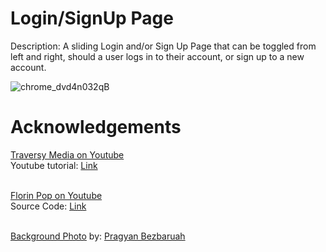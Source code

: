 # Login/SignUp Page
Description: A sliding Login and/or Sign Up Page that can be toggled from left and right, should a user logs in to their account, or sign up to a new account.

![chrome_dvd4n032qB](https://user-images.githubusercontent.com/110365482/197794489-0010b4ee-258f-43b3-809b-20981df67234.gif)

# Acknowledgements

<a href ="https://www.youtube.com/c/TraversyMedia" target="_blank">Traversy Media on Youtube</a><br>
Youtube tutorial: <a href="https://www.youtube.com/watch?v=mUdo6w87rh4&t=98s" target="_blank">Link</a>
<br><br>

<a href ="https://www.youtube.com/c/FlorinPop" target="_blank">Florin Pop on Youtube</a><br>
Source Code: <a href="https://www.youtube.com/redirect?event=video_description&redir_token=QUFFLUhqbjBsZUVaclpBTTRyQnNfT0F2ZW1YVkoteDZRd3xBQ3Jtc0ttZHBKQ2hCOFZlVWZOS1lhQl96WlptbVQwNWFlS05NRzZHVUxaMUI3TzNRVjZaWGJRX3d3cDNDVHpnNGd3cmw0TUx0c0JlTzFFV3RZX05HRUZXSEhkbmZURmNUVGdhNkRRYjlKdEVveTdCckJNX3lnUQ&q=https%3A%2F%2Fcodepen.io%2FFlorinPop17%2Fpen%2FvPKWjd&v=mUdo6w87rh4" target="_blank">Link</a>
<br><br>

<a href ="https://www.pexels.com/photo/close-up-photo-of-lettuce-using-hydroponics-farming-4199758/" target="_blank">Background Photo</a> by: <a href ="https://www.pexels.com/@pragyanbezbo/" target="_blank">Pragyan Bezbaruah</a>
